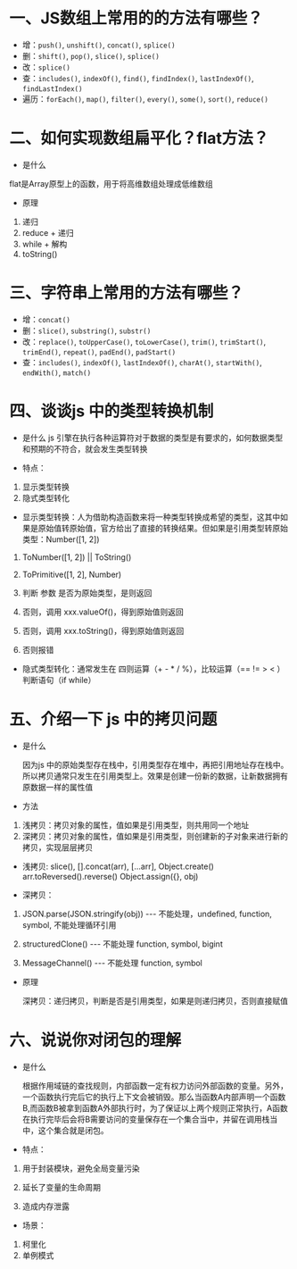 # 一、JS数组上常用的的方法有哪些？

* 增：`push()`, `unshift()`, `concat()`, `splice()`
* 删：`shift()`, `pop()`, `slice()`, `splice()`
* 改：`splice()`
* 查：`includes()`, `indexOf()`, `find()`, `findIndex()`, `lastIndexOf()`, `findLastIndex()`
* 遍历：`forEach()`, `map()`, `filter()`, `every()`, `some()`, `sort()`, `reduce()`

# 二、如何实现数组扁平化？flat方法？

- 是什么

flat是Array原型上的函数，用于将高维数组处理成低维数组

- 原理

1. 递归
2. reduce + 递归
3. while + 解构
4. toString()

# 三、字符串上常用的方法有哪些？

- 增：`concat()`
- 删：`slice()`, `substring()`, `substr()`
- 改：`replace()`, `toUpperCase()`, `toLowerCase()`, `trim()`,
  `trimStart()`, `trimEnd()`, `repeat()`, `padEnd()`, `padStart()`
- 查：`includes()`, `indexOf()`, `lastIndexOf()`, `charAt()`, `startWith()`, `endWith()`, `match()`

# 四、谈谈js 中的类型转换机制

- 是什么
  js 引擎在执行各种运算符对于数据的类型是有要求的，如何数据类型和预期的不符合，就会发生类型转换

- 特点：

1. 显示类型转换
2. 隐式类型转化

- 显示类型转换：人为借助构造函数来将一种类型转换成希望的类型，这其中如果是原始值转原始值，官方给出了直接的转换结果。但如果是引用类型转原始类型：Number([1, 2])

1. ToNumber([1, 2])  || ToString()
2. ToPrimitive([1, 2], Number)
3. 判断 参数 是否为原始类型，是则返回
4. 否则，调用 xxx.valueOf()，得到原始值则返回
5. 否则，调用 xxx.toString()，得到原始值则返回
6. 否则报错

   <!-- String([1, 2]) -->

- 隐式类型转化：通常发生在 四则运算（+ - * / %），比较运算（== != > < ）判断语句（if while）

# 五、介绍一下 js 中的拷贝问题

- 是什么

  因为js 中的原始类型存在栈中，引用类型存在堆中，再把引用地址存在栈中。所以拷贝通常只发生在引用类型上。效果是创建一份新的数据，让新数据拥有原数据一样的属性值

- 方法

1. 浅拷贝：拷贝对象的属性，值如果是引用类型，则共用同一个地址
2. 深拷贝：拷贝对象的属性，值如果是引用类型，则创建新的子对象来进行新的拷贝，实现层层拷贝

- 浅拷贝:
  slice(),
  [].concat(arr),
  [...arr], Object.create()
  arr.toReversed().reverse()
  Object.assign({}, obj)

- 深拷贝：

1. JSON.parse(JSON.stringify(obj))  --- 不能处理，undefined, function, symbol, 不能处理循环引用

2. structuredClone()  --- 不能处理 function, symbol, bigint

3. MessageChannel()  --- 不能处理 function, symbol


- 原理

  深拷贝：递归拷贝，判断是否是引用类型，如果是则递归拷贝，否则直接赋值

# 六、说说你对闭包的理解

- 是什么

  根据作用域链的查找规则，内部函数一定有权力访问外部函数的变量。另外，一个函数执行完后它的执行上下文会被销毁。那么当函数A内部声明一个函数B,而函数B被拿到函数A外部执行时，为了保证以上两个规则正常执行，A函数在执行完毕后会将B需要访问的变量保存在一个集合当中，并留在调用栈当中，这个集合就是闭包。

- 特点：

1. 用于封装模块，避免全局变量污染
2. 延长了变量的生命周期

3. 造成内存泄露

- 场景：

1. 柯里化
2. 单例模式